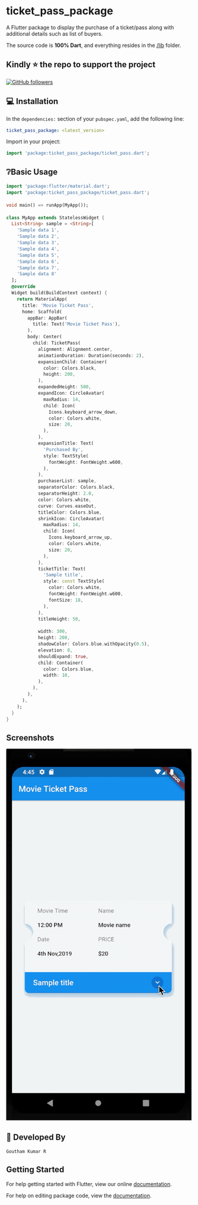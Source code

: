 # ticket_pass_package


A Flutter package to display the purchase of a ticket/pass along with additional details such as list of buyers.

The source code is **100% Dart**, and everything resides in the [/lib](https://github.com/gouthamkumar253/flutter_ticket_pass) folder.

## Kindly :star: the repo to support the project
 [![GitHub followers](https://img.shields.io/github/followers/gouthamkumar253.svg?style=social&label=Follow)](https://github.com/gouthamkumar253)

## 💻 Installation

In the `dependencies:` section of your `pubspec.yaml`, add the following line:

```yaml
ticket_pass_package: <latest_version>
```

Import in your project:
```dart
import 'package:ticket_pass_package/ticket_pass.dart';
```

## ❔Basic Usage
```dart
import 'package:flutter/material.dart';
import 'package:ticket_pass_package/ticket_pass.dart';

void main() => runApp(MyApp());

class MyApp extends StatelessWidget {
  List<String> sample = <String>[
    'Sample data 1',
    'Sample data 2',
    'Sample data 3',
    'Sample data 4',
    'Sample data 5',
    'Sample data 6',
    'Sample data 7',
    'Sample data 8'
  ];
  @override
  Widget build(BuildContext context) {
    return MaterialApp(
      title: 'Movie Ticket Pass',
      home: Scaffold(
        appBar: AppBar(
          title: Text('Movie Ticket Pass'),
        ),
        body: Center(
          child: TicketPass(
            alignment: Alignment.center,
            animationDuration: Duration(seconds: 2),
            expansionChild: Container(
              color: Colors.black,
              height: 200,
            ),
            expandedHeight: 500,
            expandIcon: CircleAvatar(
              maxRadius: 14,
              child: Icon(
                Icons.keyboard_arrow_down,
                color: Colors.white,
                size: 20,
              ),
            ),
            expansionTitle: Text(
              'Purchased By',
              style: TextStyle(
                fontWeight: FontWeight.w600,
              ),
            ),
            purchaserList: sample,
            separatorColor: Colors.black,
            separatorHeight: 2.0,
            color: Colors.white,
            curve: Curves.easeOut,
            titleColor: Colors.blue,
            shrinkIcon: CircleAvatar(
              maxRadius: 14,
              child: Icon(
                Icons.keyboard_arrow_up,
                color: Colors.white,
                size: 20,
              ),
            ),
            ticketTitle: Text(
              'Sample title',
              style: const TextStyle(
                color: Colors.white,
                fontWeight: FontWeight.w600,
                fontSize: 18,
              ),
            ),
            titleHeight: 50,
            
            width: 300,
            height: 200,
            shadowColor: Colors.blue.withOpacity(0.5),
            elevation: 8,
            shouldExpand: true,
            child: Container(
              color: Colors.blue,
              width: 10,
            ),
          ),
        ),
      ),
    );
  }
}
```
## Screenshots
![](flutter_ticket_pass.gif)

## 👨 Developed By

```
Goutham Kumar R
```


## Getting Started

For help getting started with Flutter, view our online [documentation](https://flutter.dev/).

For help on editing package code, view the [documentation](https://flutter.dev/developing-packages/).
